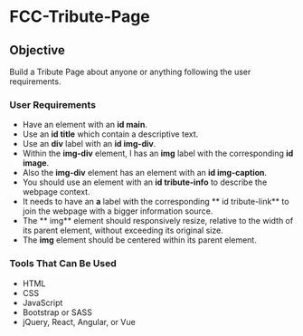 # FCC-Tribute-Page
## Objective
Build a Tribute Page about anyone or anything following the user requirements.
### User Requirements
- Have an element with an **id main**.
- Use an **id title** which contain a descriptive text.
- Use an **div** label with an **id img-div**.
- Within the **img-div** element, I has an **img** label with the corresponding **id image**.
- Also the **img-div** element has an element with an **id img-caption**.
- You should use an element with an **id tribute-info** to describe the webpage context.
- It needs to have an **a** label with the corresponding ** id tribute-link** to join the webpage with a bigger information source.
- The ** img** element should responsively resize, relative to the width of its parent element, without exceeding its original size.
- The **img** element should be centered within its parent element.
### Tools That Can Be Used
- HTML
- CSS
- JavaScript
- Bootstrap or SASS
- jQuery, React, Angular, or Vue
